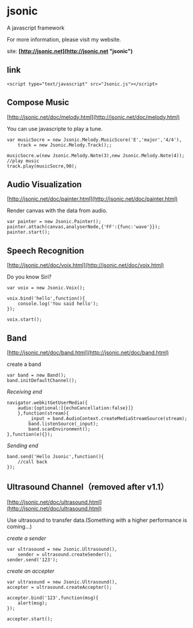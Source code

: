 # jsonic #


A javascript framework

For more information, please visit my website.

site: **[http://jsonic.net](http://jsonic.net "jsonic")**

## **link** ##

    <script type="text/javascript" src="Jsonic.js"></script>

## Compose Music ##

[http://jsonic.net/doc/melody.html](http://jsonic.net/doc/melody.html)

You can use javascripte to play a tune.

    var musicSocre = new Jsonic.Melody.MusicScore('E','major','4/4'),
		track = new Jsonic.Melody.Track();;

	musicSocre.w(new Jsonic.Melody.Note(3),new Jsonic.Melody.Note(4));
	//play music
	track.play(musicSocre,90);

## Audio Visualization ##

[http://jsonic.net/doc/painter.html](http://jsonic.net/doc/painter.html)

Render canvas with the data from audio.

    var painter = new Jsonic.Painter();
    painter.attach(canvas,analyserNode,{'FF':{func:'wave'}});
    painter.start();

## Speech Recognition ##

[http://jsonic.net/doc/voix.html](http://jsonic.net/doc/voix.html)

Do you know Siri?

    var voix = new Jsonic.Voix();
    
    voix.bind('hello',function(){
    	console.log('You said hello');
    });
    
    voix.start();

## Band ##

[http://jsonic.net/doc/band.html](http://jsonic.net/doc/band.html)

create a band

    var band = new Band();
	band.initDefaultChannel();

*Receiving end*

	navigator.webkitGetUserMedia({
	    audio:{optional:[{echoCancellation:false}]}
	    },function(stream){
	        _input = band.AudioContext.createMediaStreamSource(stream);
	        band.listenSource(_input);
	        band.scanEnvironment();
	},function(e){});

*Sending end*

	band.send('Hello Jsonic',function(){
	    //call back
	});

## Ultrasound Channel（removed after v1.1） ##

[http://jsonic.net/doc/ultrasound.html](http://jsonic.net/doc/ultrasound.html)

Use ultrasound to transfer data.(Something with a higher performance is coming...)

*create a sender*

    var ultrasound = new Jsonic.Ultrasound(),
    	sender = ultrasound.createSender();
    sender.send('123');

*create an accepter*

	var ultrasound = new Jsonic.Ultrasound(),
	accepter = ultrasound.createAccepter();
	
	accepter.bind('123',function(msg){
		alert(msg);
	});

	accepter.start();